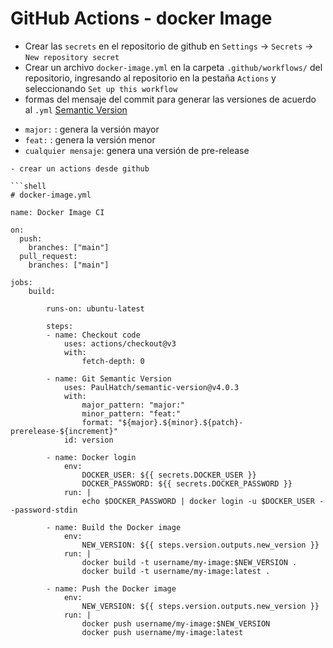 
# GitHub Actions - docker Image

- Crear las `secrets` en el repositorio de github en `Settings` -> `Secrets` -> `New repository secret`
- Crear un archivo `docker-image.yml` en la carpeta `.github/workflows/` del repositorio, ingresando al repositorio en la pestaña `Actions` y seleccionando `Set up this workflow`
- formas del mensaje del commit para generar las versiones de acuerdo al `.yml` [Semantic Version](https://github.com/marketplace/actions/git-semantic-version?version=v4.0.3)
* `major:` : genera la versión mayor
* `feat:` : genera la versión menor
* `cualquier mensaje`: genera una versión de pre-release

```shell
- crear un actions desde github

```shell
# docker-image.yml

name: Docker Image CI

on:
  push:
    branches: ["main"]
  pull_request:
    branches: ["main"]

jobs:
    build:

        runs-on: ubuntu-latest
    
        steps:
        - name: Checkout code
            uses: actions/checkout@v3
            with:
                fetch-depth: 0

        - name: Git Semantic Version
            uses: PaulHatch/semantic-version@v4.0.3
            with:
                major_pattern: "major:"
                minor_pattern: "feat:"
                format: "${major}.${minor}.${patch}-prerelease-${increment}"
            id: version

        - name: Docker login
            env:
                DOCKER_USER: ${{ secrets.DOCKER_USER }}
                DOCKER_PASSWORD: ${{ secrets.DOCKER_PASSWORD }}
            run: |
                echo $DOCKER_PASSWORD | docker login -u $DOCKER_USER --password-stdin
        
        - name: Build the Docker image
            env:
                NEW_VERSION: ${{ steps.version.outputs.new_version }}
            run: |
                docker build -t username/my-image:$NEW_VERSION .
                docker build -t username/my-image:latest .
    
        - name: Push the Docker image
            env:
                NEW_VERSION: ${{ steps.version.outputs.new_version }}
            run: |
                docker push username/my-image:$NEW_VERSION
                docker push username/my-image:latest

```